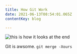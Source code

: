 ```yaml
---
title: How Git Work
date: 2021-06-13T08:54:01.065Z
contentKey: blog

---
```

![this is how it looks at the end](/img/screenshot-95-.png "My Screenshot")

Git is awsome. `git merge -Xours`